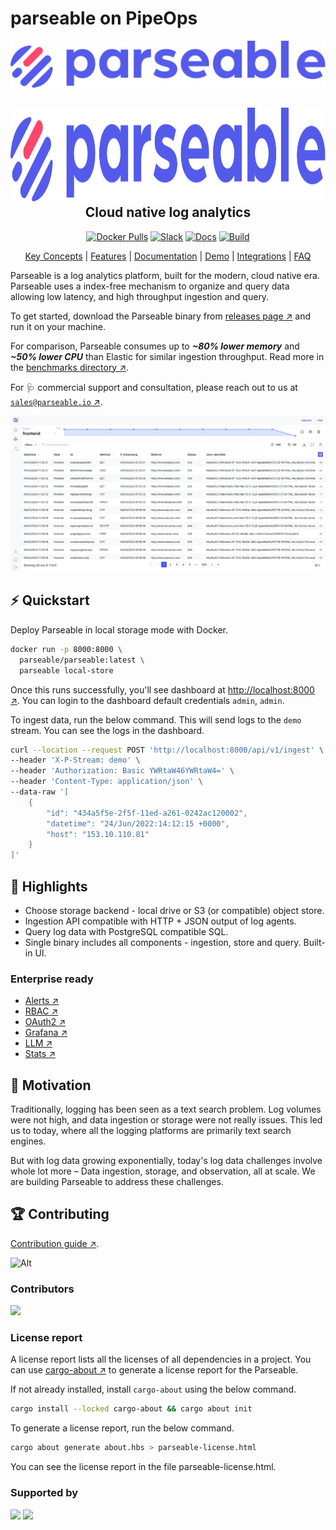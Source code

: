 # parseable on PipeOps

![](https://raw.githubusercontent.com/parseablehq/.github/main/images/logo.svg#gh-light-mode-only)

<h2 align="center">
    <picture>
      <source media="(prefers-color-scheme: dark)" srcset="https://raw.githubusercontent.com/parseablehq/.github/main/images/logo-dark.png">
      <source media="(prefers-color-scheme: light)" srcset="https://raw.githubusercontent.com/parseablehq/.github/main/images/logo.svg">
      <a href="https://www.parseable.io" target="_blank"><img src="https://raw.githubusercontent.com/parseablehq/.github/main/images/logo.svg" alt="Parseable" width="600" height="150" /></a>
    </picture>
    <br>
    Cloud native log analytics
</h2>

<div align="center">

[![Docker Pulls](https://img.shields.io/docker/pulls/parseable/parseable?logo=docker&label=Docker%20Pulls)](https://hub.docker.com/r/parseable/parseable)
[![Slack](https://img.shields.io/badge/slack-brightgreen.svg?logo=slack&label=Community&style=flat&color=%2373DC8C&)](https://logg.ing/community)
[![Docs](https://img.shields.io/badge/stable%20docs-parseable.io%2Fdocs-brightgreen?style=flat&color=%2373DC8C&label=Docs)](https://logg.ing/docs)
[![Build](https://img.shields.io/github/checks-status/parseablehq/parseable/main?style=flat&color=%2373DC8C&label=Checks)](https://github.com/parseablehq/parseable/actions)

[Key Concepts](https://www.parseable.io/docs/concepts) | [Features](https://github.com/parseablehq/parseable#rocket-highlights) | [Documentation](https://www.parseable.io/docs) | [Demo](https://demo.parseable.com/login?q=eyJ1c2VybmFtZSI6ImFkbWluIiwicGFzc3dvcmQiOiJhZG1pbiJ9) | [Integrations](https://www.parseable.io/docs/category/integrations) | [FAQ](https://www.parseable.io/docs/faq)

</div>


Parseable is a log analytics platform, built for the modern, cloud native era. Parseable uses a index-free mechanism to organize and query data allowing low latency, and high throughput ingestion and query.

To get started, download the Parseable binary from [releases page ↗︎](https://github.com/parseablehq/parseable/releases/latest) and run it on your machine.

For comparison, Parseable consumes up to **_~80% lower memory_** and **_~50% lower CPU_** than Elastic for similar ingestion throughput. Read more in the [benchmarks directory ↗︎](./benchmarks/).

For :stethoscope: commercial support and consultation, please reach out to us at [`sales@parseable.io` ↗︎](mailto:sales@parseable.io).

![Parseable Console](https://raw.githubusercontent.com/parseablehq/.github/main/images/console.png)

## :zap: Quickstart

Deploy Parseable in local storage mode with Docker.

```sh
docker run -p 8000:8000 \
  parseable/parseable:latest \
  parseable local-store
```

Once this runs successfully, you'll see dashboard at [http://localhost:8000 ↗︎](http://localhost:8000). You can login to the dashboard default credentials `admin`, `admin`.

To ingest data, run the below command. This will send logs to the `demo` stream. You can see the logs in the dashboard.

```sh
curl --location --request POST 'http://localhost:8000/api/v1/ingest' \
--header 'X-P-Stream: demo' \
--header 'Authorization: Basic YWRtaW46YWRtaW4=' \
--header 'Content-Type: application/json' \
--data-raw '[
    {
        "id": "434a5f5e-2f5f-11ed-a261-0242ac120002",
        "datetime": "24/Jun/2022:14:12:15 +0000",
        "host": "153.10.110.81"
    }
]'
```

## :rocket: Highlights

- Choose storage backend - local drive or S3 (or compatible) object store.
- Ingestion API compatible with HTTP + JSON output of log agents.
- Query log data with PostgreSQL compatible SQL.
- Single binary includes all components - ingestion, store and query. Built-in UI.

### Enterprise ready

- [Alerts ↗︎](https://www.parseable.io/docs/alerts)
- [RBAC ↗︎](https://www.parseable.io/docs/rbac)
- [OAuth2 ↗︎](https://www.parseable.io/docs/oidc)
- [Grafana ↗︎](https://github.com/parseablehq/parseable-datasource)
- [LLM ↗︎](https://www.parseable.io/docs/llm)
- [Stats ↗︎](https://www.postman.com/parseable/workspace/parseable/request/22353706-b32abe55-f0c4-4ed2-9add-110d265888c3)

## :dart: Motivation

Traditionally, logging has been seen as a text search problem. Log volumes were not high, and data ingestion or storage were not really issues. This led us to today, where all the logging platforms are primarily text search engines.

But with log data growing exponentially, today's log data challenges involve whole lot more – Data ingestion, storage, and observation, all at scale. We are building Parseable to address these challenges.

## :trophy: Contributing

[Contribution guide ↗︎](https://www.parseable.io/docs/contributing).

![Alt](https://repobeats.axiom.co/api/embed/7c4e0f51cd3b8f78d1da682c396a3b5bd855a6ba.svg "Repobeats analytics image")

### Contributors

<a href="https://github.com/parseablehq/parseable/graphs/contributors"><img src="https://contrib.rocks/image?repo=parseablehq/parseable" /></a>

### License report

A license report lists all the licenses of all dependencies in a project. You can use [cargo-about ↗︎](https://embarkstudios.github.io/cargo-about/) to generate a license report for the Parseable.

If not already installed, install `cargo-about` using the below command.

```sh
cargo install --locked cargo-about && cargo about init
```

To generate a license report, run the below command.

```sh
cargo about generate about.hbs > parseable-license.html
```

You can see the license report in the file parseable-license.html.

### Supported by

<a href="https://fossunited.org/" target="_blank"><img src="http://fossunited.org/files/fossunited-badge.svg"></a>
<img referrerpolicy="no-referrer-when-downgrade" src="https://static.scarf.sh/a.png?x-pxid=cb5c7633-1c88-4792-be58-6228c476cef5" />

